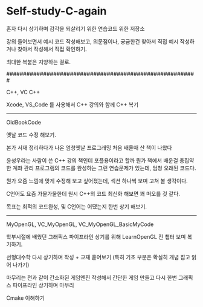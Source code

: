 # Self-study-C-again
혼자 다시 상기하며 감각을 되살리기 위한 연습코드 위한 저장소


강의 들어보면서 예시 코드 작성해보고, 의문점이나, 궁금한건 찾아서 직접 예시 작성하거나 찾아서 작성해서 직접 확인하기.

최대한 복붙은 지양하는 걸로.



#########################################################


C++, VC C++

Xcode, VS_Code 를 사용해서 C++ 강의와 함께 C++ 복기

---------------------------------------------------------------------------------------

OldBookCode

옛날 코드 수정 해보기.

본가 서재 정리하다가 나온 엄청옛날 프로그래밍 처음 배울때 산 책이 나왔다 

윤성우라는 사람이 쓴 C++ 강의 책인데 포플용이라고 할까 뭔가 책에서 배운걸 총집약한 계좌 관리 프로그램의 코드를 완성하는 그런 연습문제가 있는데, 엄청 오래된 코드다.

뭔가 요즘 느낌에 맞게 수정해 보고 싶어졌는데, 섹션 하나씩 보며 고쳐 볼 생각이다.

C언어도 요즘 가물가물한데 원시 C++의 코드 최신화 해보면 꽤 떠오를 것 같다.

목표는 최적의 코드완성, 및 C언어는 어땠는지 한번 상기 해보기.

---------------------------------------------------------------------------------------
MyOpenGL, VC_MyOpenGL, VC_MyOpenGL_BasicMyCode

학부시절에 배웠던 그래픽스 파이프라인 상기를 위해 LearnOpenGL 전 챕터 보며 복기하기.

선형대수학 다시 상기하며 작성 + 교재 훝어보기 (특히 기초 부분은 확실히 개념 잡고 읽어 나가기)

마무리는 전과 같이 간소화된 게임엔진 작성해서 간단한 게임 만들고 다시 한번 그래픽스 파이프라인 상기하며 마무리

Cmake 이해하기


